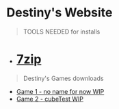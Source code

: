# Destiny's Website

> TOOLS NEEDED for installs
- # [7zip](/7z2408-x64.exe)

> Destiny's Games downloads

- [Game 1 - no name for now WIP](/release.7z)
- [Game 2 - cubeTest WIP](/cubeTest.7z)
